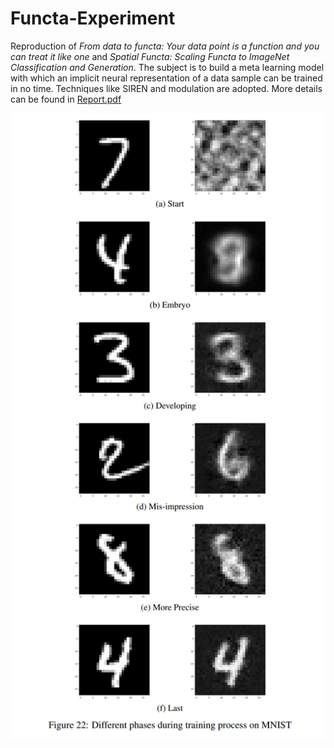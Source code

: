 # Functa-Experiment
Reproduction of *From data to functa: Your data point is a function and you can treat it like one* and *Spatial Functa: Scaling Functa to ImageNet Classification and Generation*. The subject is to build a meta learning model with which an implicit neural representation of a data sample can be trained in no time. Techniques like SIREN and modulation are adopted. More details can be found in [Report.pdf](Report.pdf)

![Should be the training phases on MNIST](TrainingPhases.png)
